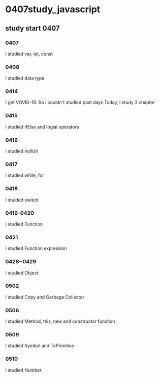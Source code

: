 # 0407study_javascript
## study start 0407
### 0407

I studied var, let, const

### 0408

I studied data type

### 0414

I get VOVID-19. So i couldn't studied past days
Today, I study 3 chapter 

### 0415 

I studied ifElse and logial operators

### 0416

I studied nollish

### 0417

I studied while, for

### 0418

I stuided switch

### 0419-0420

I studied Function

### 0421

I studied Function expression

### 0428~0429

I studied Object

### 0502

I studied Copy and Garbage Collector

### 0506

I studied Method, this, new and constructor function

### 0509

I studied Symbol and ToPrimitive

### 0510

I studied Number